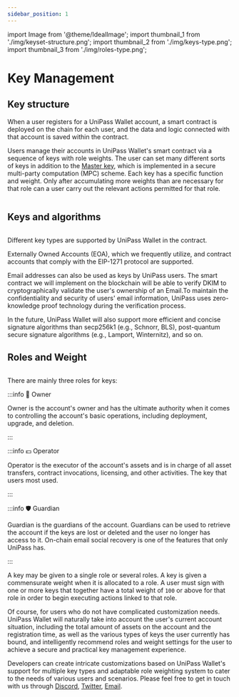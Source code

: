 ```yaml
---
sidebar_position: 1
---
```


import Image from '@theme/IdealImage';
import thumbnail_1 from './img/keyset-structure.png';
import thumbnail_2 from './img/keys-type.png';
import thumbnail_3 from './img/roles-type.png';

# Key Management

## Key structure

When a user registers for a UniPass Wallet account, a smart contract is deployed on the chain for each user, and the data and logic connected with that account is saved within the contract.

Users manage their accounts in UniPass Wallet's smart contract via a sequence of keys with role weights. The user can set many different sorts of keys in addition to the [Master key](./03-master-key.md), which is implemented in a secure multi-party computation (MPC) scheme. Each key has a specific function and weight. Only after accumulating more weights than are necessary for that role can a user carry out the relevant actions permitted for that role.

<p align="center">
    <Image img={thumbnail_1} width="80%"/>
</p>

## Keys and algorithms

<p align="center">
    <Image img={thumbnail_2} width="80%"/>
</p>

Different key types are supported by UniPass Wallet in the contract.

Externally Owned Accounts (EOA), which we frequently utilize, and contract accounts that comply with the EIP-1271 protocol are supported.

Email addresses can also be used as keys by UniPass users. The smart contract we will implement on the blockchain will be able to verify DKIM to cryptographically validate the user's ownership of an Email.To maintain the confidentiality and security of users' email information, UniPass uses zero-knowledge proof technology during the verification process.

In the future, UniPass Wallet will also support more efficient and concise signature algorithms than secp256k1 (e.g., Schnorr, BLS), post-quantum secure signature algorithms (e.g., Lamport, Winternitz), and so on.

## Roles and Weight

<p align="center">
    <Image img={thumbnail_3} width="80%"/>
</p>

There are mainly three roles for keys:

:::info 👤 Owner

Owner is the account's owner and has the ultimate authority when it comes to controlling the account's basic operations, including deployment, upgrade, and deletion.

:::

:::info 💵 Operator

Operator is the executor of the account's assets and is in charge of all asset transfers, contract invocations, licensing, and other activities. The key that users most used.

:::

:::info 🛡️ Guardian

Guardian is the guardians of the account. Guardians can be used to retrieve the account if the keys are lost or deleted and the user no longer has access to it. On-chain email social recovery is one of the features that only UniPass has.

:::

A key may be given to a single role or several roles. A key is given a commensurate weight when it is allocated to a role. A user must sign with one or more keys that together have a total weight of `100` or above for that role in order to begin executing actions linked to that role.

Of course, for users who do not have complicated customization needs. UniPass Wallet will naturally take into account the user's current account situation, including the total amount of assets on the account and the registration time, as well as the various types of keys the user currently has bound, and intelligently recommend roles and weight settings for the user to achieve a secure and practical key management experience.

Developers can create intricate customizations based on UniPass Wallet's support for multiple key types and adaptable role weighting system to cater to the needs of various users and scenarios. Please feel free to get in touch with us through [Discord](https://discord.gg/XaRMFW85Pg), [Twitter](https://twitter.com/UniPassID), [Email](mailto:contact@unipass.id).
